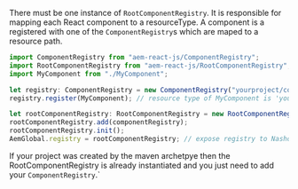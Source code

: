 There must be one instance of `RootComponentRegistry`. It is responsible for mapping each React component to a resourceType.
A component is a registered with one of the `ComponentRegistry`s which are maped to a resource path.

````typescript jsx
import ComponentRegistry from "aem-react-js/ComponentRegistry";
import RootComponentRegistry from "aem-react-js/RootComponentRegistry";
import MyComponent from "./MyComponent";

let registry: ComponentRegistry = new ComponentRegistry("yourproject/components");
registry.register(MyComponent); // resource type of MyComponent is 'yourproject/components/my-component'

let rootComponentRegistry: RootComponentRegistry = new RootComponentRegistry();
rootComponentRegistry.add(componentRegistry);
rootComponentRegistry.init();
AemGlobal.registry = rootComponentRegistry; // expose registry to Nashorn

````

If your project was created by the maven archetpye then the RootComponentRegistry is already instantiated and you just need to add your `ComponentRegistry`.`
